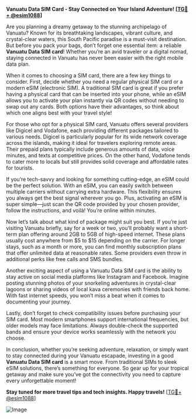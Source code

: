 **Vanuatu Data SIM Card - Stay Connected on Your Island Adventure! [[TG💪+ @esim1088](https://t.me/s/esim1088)]**

Are you planning a dreamy getaway to the stunning archipelago of Vanuatu? Known for its breathtaking landscapes, vibrant culture, and crystal-clear waters, this South Pacific paradise is a must-visit destination. But before you pack your bags, don’t forget one essential item: a reliable **Vanuatu Data SIM card**! Whether you’re an avid traveler or a digital nomad, staying connected in Vanuatu has never been easier with the right mobile data plan.

When it comes to choosing a SIM card, there are a few key things to consider. First, decide whether you need a regular physical SIM card or a modern eSIM (electronic SIM). A traditional SIM card is great if you prefer having a physical card that can be inserted into your phone, while an eSIM allows you to activate your plan instantly via QR codes without needing to swap out any cards. Both options have their advantages, so think about which one aligns best with your travel style!

For those who opt for a physical SIM card, Vanuatu offers several providers like Digicel and Vodafone, each providing different packages tailored to various needs. Digicel is particularly popular for its wide network coverage across the islands, making it ideal for travelers exploring remote areas. Their prepaid plans typically include generous amounts of data, voice minutes, and texts at competitive prices. On the other hand, Vodafone tends to cater more to locals but still provides solid coverage and affordable rates for tourists.

If you’re tech-savvy and looking for something cutting-edge, an eSIM could be the perfect solution. With an eSIM, you can easily switch between multiple carriers without carrying extra hardware. This flexibility ensures you always get the best signal wherever you go. Plus, activating an eSIM is super simple—just scan the QR code provided by your chosen provider, follow the instructions, and voilà! You’re online within minutes.

Now let’s talk about what kind of package might suit you best. If you’re just visiting Vanuatu briefly, say for a week or two, you’ll probably want a short-term plan offering around 2GB to 5GB of high-speed internet. These plans usually cost anywhere from $5 to $15 depending on the carrier. For longer stays, such as a month or more, you can find monthly subscription plans that offer unlimited data at reasonable rates. Some providers even throw in additional perks like free calls and SMS bundles.

Another exciting aspect of using a Vanuatu Data SIM card is the ability to stay active on social media platforms like Instagram and Facebook. Imagine posting stunning photos of your snorkeling adventures in crystal-clear lagoons or sharing videos of local kava ceremonies with friends back home. With fast internet speeds, you won’t miss a beat when it comes to documenting your journey.

Lastly, don’t forget to check compatibility issues before purchasing your SIM card. Most modern smartphones support international frequencies, but older models may face limitations. Always double-check the supported bands and ensure your device works seamlessly with the network you choose.

In conclusion, whether you’re seeking adventure, relaxation, or simply want to stay connected during your Vanuatu escapade, investing in a good **Vanuatu Data SIM card** is a smart move. From traditional SIMs to sleek eSIM solutions, there’s something for everyone. So gear up for your tropical getaway and make sure you’ve got the connectivity you need to capture every unforgettable moment!

**Stay tuned for more travel tips and tech insights. Happy travels!** [[TG💪+ @esim1088](https://t.me/s/esim1088)]

![Image](https://i.postimg.cc/Y0z9fWf4/image.png)